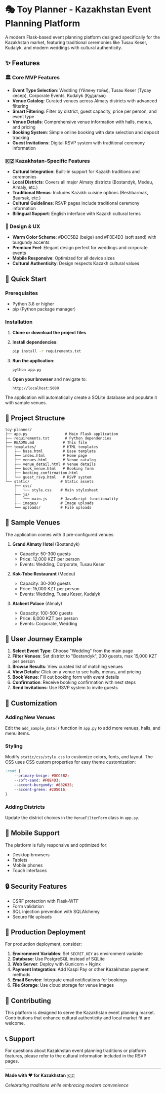 # 🎭 Toy Planner - Kazakhstan Event Planning Platform

A modern Flask-based event planning platform designed specifically for the Kazakhstan market, featuring traditional ceremonies like Tusau Keser, Kudalyk, and modern weddings with cultural authenticity.

## ✨ Features

### 🏛️ Core MVP Features
- **Event Type Selection**: Wedding (Үйлену тойы), Tusau Keser (Тұсау кесер), Corporate Events, Kudalyk (Құдалық)
- **Venue Catalog**: Curated venues across Almaty districts with advanced filtering
- **Smart Filtering**: Filter by district, guest capacity, price per person, and event type
- **Venue Details**: Comprehensive venue information with halls, menus, and pricing
- **Booking System**: Simple online booking with date selection and deposit tracking
- **Guest Invitations**: Digital RSVP system with traditional ceremony information

### 🇰🇿 Kazakhstan-Specific Features
- **Cultural Integration**: Built-in support for Kazakh traditions and ceremonies
- **Local Districts**: Covers all major Almaty districts (Bostandyk, Medeu, Almaly, etc.)
- **Traditional Menus**: Includes Kazakh cuisine options (Beshbarmak, Baursak, etc.)
- **Cultural Guidelines**: RSVP pages include traditional ceremony information
- **Bilingual Support**: English interface with Kazakh cultural terms

### 🎨 Design & UX
- **Warm Color Scheme**: #DCC5B2 (beige) and #F0E4D3 (soft sand) with burgundy accents
- **Premium Feel**: Elegant design perfect for weddings and corporate events
- **Mobile Responsive**: Optimized for all device sizes
- **Cultural Authenticity**: Design respects Kazakh cultural values

## 🚀 Quick Start

### Prerequisites
- Python 3.8 or higher
- pip (Python package manager)

### Installation

1. **Clone or download the project files**
2. **Install dependencies**:
   ```bash
   pip install -r requirements.txt
   ```

3. **Run the application**:
   ```bash
   python app.py
   ```

4. **Open your browser** and navigate to:
   ```
   http://localhost:5000
   ```

The application will automatically create a SQLite database and populate it with sample venues.

## 📁 Project Structure

```
toy-planner/
├── app.py                 # Main Flask application
├── requirements.txt       # Python dependencies
├── README.md             # This file
├── templates/            # HTML templates
│   ├── base.html         # Base template
│   ├── index.html        # Home page
│   ├── venues.html       # Venue catalog
│   ├── venue_detail.html # Venue details
│   ├── book_venue.html   # Booking form
│   ├── booking_confirmation.html
│   └── guest_rsvp.html   # RSVP system
└── static/              # Static assets
    ├── css/
    │   └── style.css    # Main stylesheet
    ├── js/
    │   └── main.js      # JavaScript functionality
    ├── images/          # Image uploads
    └── uploads/         # File uploads
```

## 🏢 Sample Venues

The application comes with 3 pre-configured venues:

1. **Grand Almaty Hotel** (Bostandyk)
   - Capacity: 50-300 guests
   - Price: 12,000 KZT per person
   - Events: Wedding, Corporate, Tusau Keser

2. **Kok-Tobe Restaurant** (Medeu)
   - Capacity: 30-200 guests
   - Price: 15,000 KZT per person
   - Events: Wedding, Tusau Keser, Kudalyk

3. **Atakent Palace** (Almaly)
   - Capacity: 100-500 guests
   - Price: 8,000 KZT per person
   - Events: Corporate, Wedding

## 🎯 User Journey Example

1. **Select Event Type**: Choose "Wedding" from the main page
2. **Filter Venues**: Set district to "Bostandyk", 200 guests, max 15,000 KZT per person
3. **Browse Results**: View curated list of matching venues
4. **View Details**: Click on a venue to see halls, menus, and pricing
5. **Book Venue**: Fill out booking form with event details
6. **Confirmation**: Receive booking confirmation with next steps
7. **Send Invitations**: Use RSVP system to invite guests

## 🔧 Customization

### Adding New Venues
Edit the `add_sample_data()` function in `app.py` to add more venues, halls, and menu items.

### Styling
Modify `static/css/style.css` to customize colors, fonts, and layout. The CSS uses CSS custom properties for easy theme customization:

```css
:root {
    --primary-beige: #DCC5B2;
    --soft-sand: #F0E4D3;
    --accent-burgundy: #8B2635;
    --accent-green: #2D5016;
}
```

### Adding Districts
Update the district choices in the `VenueFilterForm` class in `app.py`.

## 📱 Mobile Support

The platform is fully responsive and optimized for:
- Desktop browsers
- Tablets
- Mobile phones
- Touch interfaces

## 🔒 Security Features

- CSRF protection with Flask-WTF
- Form validation
- SQL injection prevention with SQLAlchemy
- Secure file uploads

## 🚀 Production Deployment

For production deployment, consider:

1. **Environment Variables**: Set `SECRET_KEY` as environment variable
2. **Database**: Use PostgreSQL instead of SQLite
3. **Web Server**: Deploy with Gunicorn + Nginx
4. **Payment Integration**: Add Kaspi Pay or other Kazakhstan payment methods
5. **Email Service**: Integrate email notifications for bookings
6. **File Storage**: Use cloud storage for venue images

## 🤝 Contributing

This platform is designed to serve the Kazakhstan event planning market. Contributions that enhance cultural authenticity and local market fit are welcome.

## 📞 Support

For questions about Kazakhstan event planning traditions or platform features, please refer to the cultural information included in the RSVP pages.

---

**Made with ❤️ for Kazakhstan** 🇰🇿

*Celebrating traditions while embracing modern convenience*

